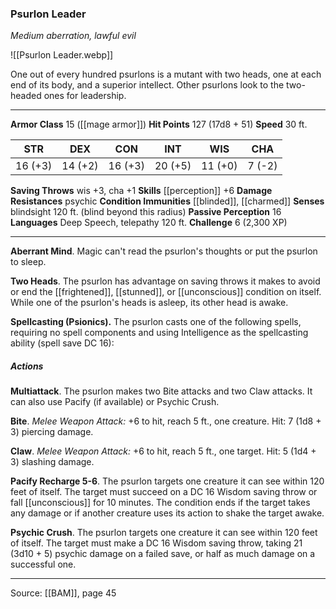 ### Psurlon Leader
_Medium aberration, lawful evil_

![[Psurlon Leader.webp]]

One out of every hundred psurlons is a mutant with two heads, one at each end of its body, and a superior intellect. Other psurlons look to the two-headed ones for leadership.




---

**Armor Class** 15 ([[mage armor]])
**Hit Points** 127 (17d8 + 51)
**Speed** 30 ft.

| STR     | DEX     | CON     | INT     | WIS     | CHA     |
|---------|---------|---------|---------|---------|---------|
| 16 (+3) | 14 (+2) | 16 (+3) | 20 (+5) | 11 (+0) | 7 (-2) |

**Saving Throws** wis +3, cha +1
**Skills** [[perception]] +6
**Damage Resistances** psychic
**Condition Immunities** [[blinded]], [[charmed]]
**Senses** blindsight 120 ft. (blind beyond this radius)
**Passive Perception** 16
**Languages** Deep Speech, telepathy 120 ft.
**Challenge** 6 (2,300 XP)

---

**Aberrant Mind**. Magic can't read the psurlon's thoughts or put the psurlon to sleep.

**Two Heads**. The psurlon has advantage on saving throws it makes to avoid or end the [[frightened]], [[stunned]], or [[unconscious]] condition on itself. While one of the psurlon's heads is asleep, its other head is awake.

**Spellcasting (Psionics).** The psurlon casts one of the following spells, requiring no spell components and using Intelligence as the spellcasting ability (spell save DC 16):

##### Actions
**Multiattack**. The psurlon makes two Bite attacks and two Claw attacks. It can also use Pacify (if available) or Psychic Crush.

**Bite**. _Melee Weapon Attack:_ +6 to hit, reach 5 ft., one creature. Hit: 7 (1d8 + 3) piercing damage.

**Claw**. _Melee Weapon Attack:_ +6 to hit, reach 5 ft., one target. Hit: 5 (1d4 + 3) slashing damage.

**Pacify Recharge 5-6**. The psurlon targets one creature it can see within 120 feet of itself. The target must succeed on a DC 16 Wisdom saving throw or fall [[unconscious]] for 10 minutes. The condition ends if the target takes any damage or if another creature uses its action to shake the target awake.

**Psychic Crush**. The psurlon targets one creature it can see within 120 feet of itself. The target must make a DC 16 Wisdom saving throw, taking 21 (3d10 + 5) psychic damage on a failed save, or half as much damage on a successful one.


---

Source: [[BAM]], page 45